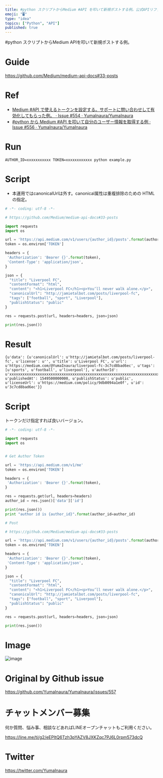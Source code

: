```yaml
---
title: #python スクリプトからMedium #API を叩いて新規ポストする例。公式APIリファレンスより。 @yumainaura
emoji: "🖥"
type: "idea"
topics: ["Python", "API"]
published: true
---
```


#python スクリプトからMedium APIを叩いて新規ポストする例。

# Guide

https://github.com/Medium/medium-api-docs#33-posts

# Ref

-  [Medium #API で使えるトークンを設定する。サポートに問い合わせして有効化してもらった例。 · Issue #554 · YumaInaura/YumaInaura](https://github.com/YumaInaura/YumaInaura/issues/554)
- [#python から Medium #API を叩いて自分のユーザー情報を取得する例 · Issue #556 · YumaInaura/YumaInaura](https://github.com/YumaInaura/YumaInaura/issues/556)

# Run

```
AUTHOR_ID=xxxxxxxxxxx TOKEN=xxxxxxxxxxxx python example.py
```

# Script

- 本運用ではcanonicalUrlは外す。canonical属性は重複排除のための HTMLの指定。

```py
# -*- coding: utf-8 -*-

# https://github.com/Medium/medium-api-docs#33-posts

import requests
import os

url = 'https://api.medium.com/v1/users/{author_id}/posts'.format(author_id=os.environ['AUTHOR_ID'])
token = os.environ['TOKEN']

headers = {
 'Authorization': 'Bearer {}'.format(token),
 'Content-Type': 'application/json',
}

json = {
  "title": "Liverpool FC",
  "contentFormat": "html",
  "content": "<h1>Liverpool FC</h1><p>You’ll never walk alone.</p>",
  "canonicalUrl": "http://jamietalbot.com/posts/liverpool-fc",
  "tags": ["football", "sport", "Liverpool"],
  "publishStatus": "public"
}

res = requests.post(url, headers=headers, json=json)

print(res.json())
```

# Result

```
{u'data': {u'canonicalUrl': u'http://jamietalbot.com/posts/liverpool-fc', u'license': u'', u'title': u'Liverpool FC', u'url': u'https://medium.com/@YumaInaura/liverpool-fc-3c7cd8bad6ec', u'tags': [u'sports', u'football', u'liverpool'], u'authorId': u'xxxxxxxxxxxxxxxxxxxxxxxxxxxxxxxxxxxxxxxxxxxxxxxxxxxxxxxxxxxxxxxxxxxxx, u'publishedAt': 1549500000000, u'publishStatus': u'public', u'licenseUrl': u'https://medium.com/policy/9db0094a1e0f', u'id': u'3c7cd8bad6ec'}}
```

# Script

トークンだけ指定すれば良いバージョン。

```py
# -*- coding: utf-8 -*-

import requests
import os


# Get Author Token

url = 'https://api.medium.com/v1/me'
token = os.environ['TOKEN']

headers = {
 'Authorization': 'Bearer {}'.format(token),
}

res = requests.get(url, headers=headers)
author_id = res.json()['data']['id']

print(res.json())
print "author id is {author_id}".format(author_id=author_id)

# Post

# https://github.com/Medium/medium-api-docs#33-posts

url = 'https://api.medium.com/v1/users/{author_id}/posts'.format(author_id=author_id)
token = os.environ['TOKEN']

headers = {
 'Authorization': 'Bearer {}'.format(token),
 'Content-Type': 'application/json',
}

json = {
  "title": "Liverpool FC",
  "contentFormat": "html",
  "content": "<h1>Liverpool FC</h1><p>You’ll never walk alone.</p>",
  "canonicalUrl": "http://jamietalbot.com/posts/liverpool-fc",
  "tags": ["football", "sport", "Liverpool"],
  "publishStatus": "public"
}

res = requests.post(url, headers=headers, json=json)

print(res.json())
```

# Image


![image](https://user-images.githubusercontent.com/13635059/52385537-6997f100-2ac5-11e9-926b-6f5fa55a9d08.png)


# Original by Github issue

https://github.com/YumaInaura/YumaInaura/issues/557








<!-- Update From Qiita API -->

# チャットメンバー募集


何か質問、悩み事、相談などあればLINEオープンチャットもご利用ください。

https://line.me/ti/g2/eEPltQ6Tzh3pYAZV8JXKZqc7PJ6L0rpm573dcQ





# Twitter


https://twitter.com/YumaInaura


<!-- Update From Qiita API -->


